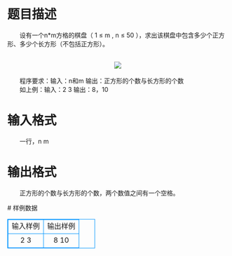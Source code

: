 # 

 
 # 题目描述 
<p>
　　设有一个n*m方格的棋盘（ 1 ≤ m , n ≤ 50 ），求出该棋盘中包含多少个正方形、多少个长方形（不包括正方形）。<br><br><center><img src="/source/joyoi/tyvj-2321/img/aHR0cDovL3d3dy5qb3lvaS5jbi9wcm9ibGVtL3R5dmotMjMyMS9wcm9ibGVtc19pbWFnZXMvMTEwMy8xLmJtcA==.bmp"></img></center><br>　　程序要求：输入：n和m          输出：正方形的个数与长方形的个数<br>　　如上例：输入：2  3              输出：8，10<br></p> 

 
 # 输入格式 
<p>
　　一行，n m</p> 

 
 # 输出格式 
<p>
　　正方形的个数与长方形的个数，两个数值之间有一个空格。</p> 
# 样例数据
<style>
        table,table tr th, table tr td { border:1px solid #0094ff; }
        table { width: 200px; min-height: 25px; line-height: 25px; text-align: center; border-collapse: collapse;}   
    </style>
<table>
	<tr>
		<td>输入样例</td>
		<td>输出样例</td>
	</tr>
<tr><td>2 3</td><td>8 10</td></tr></table>
